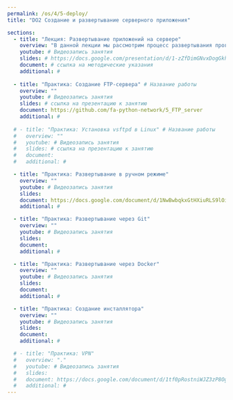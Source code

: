 ```yaml
---
permalink: /os/4/5-deploy/
title: "DO2 Создание и развертывание серверного приложения"

sections:
  - title: "Лекция: Развертывание приложений на сервере"
    overview: "В данной лекции мы рассмотрим процесс развертывания программы на сервере, его этапы, познакомимся с такими понятиями как виды окружений, управление настройками, сделаем обзор инструментов автоматизации развертывания приложений."
    youtube: # Видеозапись занятия
    slides: # https://docs.google.com/presentation/d/1-zZfDimGNvxDogGkh2Kcl6dZD3UNU6UQgSN9cSgmHxo/edit?usp=sharing
    document: # ссылка на методические указания
    additional: # 
    
  - title: "Практика: Создание FTP-сервера" # Название работы
    overview: ""
    youtube: # Видеозапись занятия
    slides: # ссылка на презентацию к занятию
    document: https://github.com/fa-python-network/5_FTP_server
    additional: # 
    
  # - title: "Практика: Установка vsftpd в Linux" # Название работы
  #   overview: ""
  #   youtube: # Видеозапись занятия
  #   slides: # ссылка на презентацию к занятию
  #   document: 
  #   additional: #

  - title: "Практика: Развертывание в ручном режиме"
    overview: ""
    youtube: # Видеозапись занятия
    slides: 
    document: https://docs.google.com/document/d/1NwBwbqkxGtHXiuRLS9lOillQNAmX0sGripX9KiSnxaA/edit?usp=sharing # ссылка на методические указания
    additional: # 

  - title: "Практика: Развертывание через Git"
    overview: ""
    youtube: # Видеозапись занятия
    slides: 
    document: 
    additional: # 

  - title: "Практика: Развертывание через Docker"
    overview: ""
    youtube: # Видеозапись занятия
    slides: 
    document: 
    additional: # 

  - title: "Практика: Создание инсталлятора"
    overview: ""
    youtube: # Видеозапись занятия
    slides: 
    document: 
    additional: # 

  # - title: "Практика: VPN"
  #   overview: "."
  #   youtube: # Видеозапись занятия
  #   slides: 
  #   document: https://docs.google.com/document/d/1tf0pRostniWJZ3zP8OgvTDVlMSY8oL-I/edit?usp=sharing # ссылка на методические указания
  #   additional: # 
---
```


